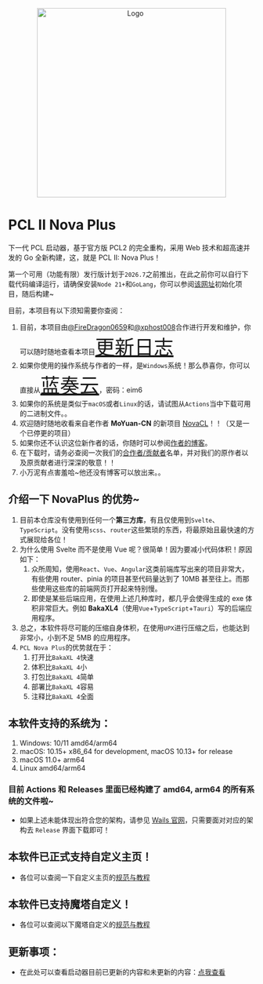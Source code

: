 <div align="center"><img src="./frontend/src/assets/images/NovaPlusRaw.png" alt="Logo" width="386"/></div>

# PCL II Nova Plus

下一代 PCL 启动器，基于官方版 PCL2 的完全重构，采用 Web 技术和超高速并发的 Go 全新构建，这，就是 PCL II: Nova Plus！

第一个可用（功能有限）发行版计划于`2026.7`之前推出，在此之前你可以自行下载代码编译运行，请确保安装`Node 21+`和`GoLang`，你可以参阅[该网址](https://wails.io/docs/gettingstarted/installation)初始化项目，随后构建~

目前，本项目有以下须知需要你查阅：

1. 目前，本项目由[@FireDragon0659](https://github.com/FireDragon0659)和[@xphost008](https://github.com/xphost008)合作进行开发和维护，你可以随时随地查看本项目<span style="font-size: 40px">[更新日志](docs/CHANGELOG.md)</span>
2. 如果你使用的操作系统与作者的一样，是`Windows`系统！那么恭喜你，你可以直接从<span style="font-size: 40px">[蓝奏云](https://wwdy.lanzoub.com/b0sx0e10h)</span>，密码：eim6
3. 如果你的系统是类似于`macOS`或者`Linux`的话，请试图从`Actions`当中下载可用的二进制文件。。
4. 欢迎随时随地收看来自老作者 **MoYuan-CN** 的新项目 [NovaCL](https://github.com/NEXORA-Studios/NovaCL)！！（又是一个已停更的项目）
5. 如果你还不认识这位新作者的话，你随时可以参阅[作者的博客](https://xphost008.github.io)。
6. 在下载时，请务必查阅一次我们的[合作者/贡献者](./docs/CONTRIBUTOR.md)名单，并对我们的原作者以及原贡献者进行深深的敬意！！
7. 小万泥有点害羞哈~他还没有博客可以放出来。。

## 介绍一下 NovaPlus 的优势~

1. 目前本仓库没有使用到任何一个**第三方库**，有且仅使用到`Svelte`、`TypeScript`。没有使用`scss`、`router`这些繁琐的东西，将最原始且最快速的方式展现给各位！
2. 为什么使用 Svelte 而不是使用 Vue 呢？很简单！因为要减小代码体积！原因如下：
    1. 众所周知，使用`React`、`Vue`、`Angular`这类前端库写出来的项目非常大，有些使用 router、pinia 的项目甚至代码量达到了 10MB 甚至往上。而那些使用这些库的前端网页打开起来特别慢。
    2. 即使是某些后端应用，在使用上述几种库时，都几乎会使得生成的 exe 体积非常巨大。例如 **BakaXL4**（使用`Vue`+`TypeScript`+`Tauri`）写的后端应用程序。
3. 总之，本软件将尽可能的压缩自身体积，在使用`UPX`进行压缩之后，也能达到非常小，小到不足 5MB 的应用程序。
4. `PCL Nova Plus`的优势就在于：
    1. 打开比`BakaXL 4`快速
    2. 体积比`BakaXL 4`小
    3. 打包比`BakaXL 4`简单
    4. 部署比`BakaXL 4`容易
    5. 注释比`BakaXL 4`全面

## 本软件支持的系统为：

1. Windows: 10/11 amd64/arm64
2. macOS: 10.15+ x86_64 for development, macOS 10.13+ for release
3. macOS 11.0+ arm64
4. Linux amd64/arm64

### 目前 Actions 和 Releases 里面已经构建了 amd64, arm64 的所有系统的文件啦~

- 如果上述未能体现出符合您的架构，请参见 [Wails 官网](https://wails.io/docs/gettingstarted/installation/)，只需要面对对应的架构去 `Release` 界面下载即可！

## 本软件已正式支持自定义主页！

- 各位可以查阅一下自定义主页的[规范与教程](./docs/HOMEPAGE_STANDARD.md)

## 本软件已支持魔塔自定义！

- 各位可以查阅以下魔塔自定义的[规范与教程](./docs/MAGIC_TOWER_STANDARD.md)

## 更新事项：

- 在此处可以查看启动器目前已更新的内容和未更新的内容：[点我查看](./docs/TODO_LIST.md)
